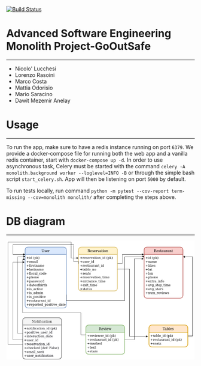 [![Build Status](https://travis-ci.com/NickLucche/ase-20-GoOutSafe.svg?token=cY2xTWGL1uTyzrPwm3Zj&branch=main)](https://travis-ci.com/NickLucche/ase-20-GoOutSafe)
# Advanced Software Engineering Monolith Project-GoOutSafe
---
- Nicolo' Lucchesi
- Lorenzo Rasoini
- Marco Costa
- Mattia Odorisio
- Mario Saracino
- Dawit Mezemir Anelay

# Usage
---
To run the app, make sure to have a redis instance running on port `6379`. We provide a docker-compose file for running both the web app and a vanilla redis container, start with `docker-compose up -d`.
In order to use asynchronous task, Celery must be started with the command `celery -A monolith.background worker --loglevel=INFO -B` or through the simple bash script `start_celery.sh`.
App will then be listening on port `5000` by default.

To run tests locally, run command `python -m pytest --cov-report term-missing --cov=monolith monolith/` after completing the steps above.

# DB diagram
---
![](./db-diagram.png)
